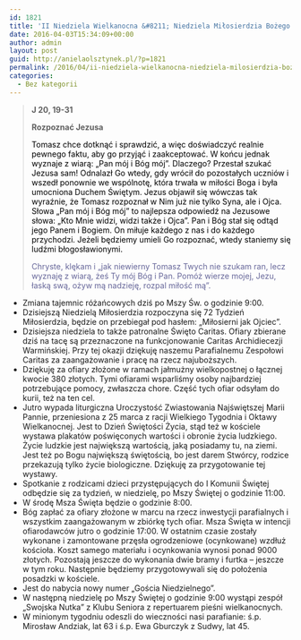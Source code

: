 ```yaml
---
id: 1821
title: 'II Niedziela Wielkanocna &#8211; Niedziela Miłosierdzia Bożego'
date: 2016-04-03T15:34:09+00:00
author: admin
layout: post
guid: http://anielaolsztynek.pl/?p=1821
permalink: /2016/04/ii-niedziela-wielkanocna-niedziela-milosierdzia-bozego-5/
categories:
  - Bez kategorii
---
```

> **J 20, 19-31**
> 
> **Rozpoznać Jezusa**
> 
> <span style="color: #000000;">Tomasz chce dotknąć i sprawdzić, a więc doświadczyć realnie pewnego faktu, aby go przyjąć i zaakceptować. W końcu jednak wyznaje z wiarą: &#8222;Pan mój i Bóg mój&#8221;. Dlaczego? Przestał szukać Jezusa sam! Odnalazł Go wtedy, gdy wrócił do pozostałych uczniów i wszedł ponownie we wspólnotę, która trwała w miłości Boga i była umocniona Duchem Świętym. Jezus objawił się wówczas tak wyraźnie, że Tomasz rozpoznał w Nim już nie tylko Syna, ale i Ojca. Słowa &#8222;Pan mój i Bóg mój&#8221; to najlepsza odpowiedź na Jezusowe słowa: &#8222;Kto Mnie widzi, widzi także i Ojca&#8221;. Pan i Bóg stał się odtąd jego Panem i Bogiem. On miłuje każdego z nas i do każdego przychodzi. Jeżeli będziemy umieli Go rozpoznać, wtedy staniemy się ludźmi błogosławionymi.</span>
> 
> <span style="color: #666699;">Chryste, klękam i &#8222;jak niewierny Tomasz Twych nie szukam ran, lecz wyznaję z wiarą, żeś Ty mój Bóg i Pan. Pomóż wierze mojej, Jezu, łaską swą, ożyw mą nadzieję, rozpal miłość mą&#8221;.</span>

  * Zmiana tajemnic różańcowych dziś po Mszy Św. o godzinie 9:00.
  * Dzisiejszą Niedzielą Miłosierdzia rozpoczyna się 72 Tydzień Miłosierdzia, będzie on przebiegał pod hasłem: &#8222;Miłosierni jak Ojciec&#8221;.
  * Dzisiejsza niedziela to także patronalne Święto Caritas. Ofiary zbierane dziś na tacę są przeznaczone na funkcjonowanie Caritas Archidiecezji Warmińskiej. Przy tej okazji dziękuję naszemu Parafialnemu Zespołowi Caritas za zaangażowanie i pracę na rzecz najuboższych.
  * Dziękuję za ofiary złożone w ramach jałmużny wielkopostnej o łącznej kwocie 380 złotych. Tymi ofiarami wsparliśmy osoby najbardziej potrzebujące pomocy, zwłaszcza chore. Część tych ofiar odsyłam do kurii, też na ten cel.
  * Jutro wypada liturgiczna Uroczystość Zwiastowania Najświętszej Marii Pannie, przeniesiona z 25 marca z racji Wielkiego Tygodnia i Oktawy Wielkanocnej. Jest to Dzień Świętości Życia, stąd też w kościele wystawa plakatów poświęconych wartości i obronie życia ludzkiego. Życie ludzkie jest największą wartością, jaką posiadamy tu, na ziemi. Jest też po Bogu największą świętością, bo jest darem Stwórcy, rodzice przekazują tylko życie biologiczne. Dziękuję za przygotowanie tej wystawy.
  * Spotkanie z rodzicami dzieci przystępujących do I Komunii Świętej odbędzie się za tydzień, w niedzielę, po Mszy Świętej o godzinie 11:00.
  * W środę Msza Święta będzie o godzinie 8:00.
  * Bóg zapłać za ofiary złożone w marcu na rzecz inwestycji parafialnych i wszystkim zaangażowanym w zbiórkę tych ofiar. Msza Święta w intencji ofiarodawców jutro o godzinie 17:00. W ostatnim czasie zostały wykonane i zamontowane przęsła ogrodzeniowe (ocynkowane) wzdłuż kościoła. Koszt samego materiału i ocynkowania wynosi ponad 9000 złotych. Pozostają jeszcze do wykonania dwie bramy i furtka &#8211; jeszcze w tym roku. Następnie będziemy przygotowywali się do położenia posadzki w kościele.
  * Jest do nabycia nowy numer &#8222;Gościa Niedzielnego&#8221;.
  * W następną niedzielę po Mszy Świętej o godzinie 9:00 wystąpi zespół &#8222;Swojska Nutka&#8221; z Klubu Seniora z repertuarem pieśni wielkanocnych.
  * W minionym tygodniu odeszli do wieczności nasi parafianie: ś.p. Mirosław Andziak, lat 63 i ś.p. Ewa Gburczyk z Sudwy, lat 45.